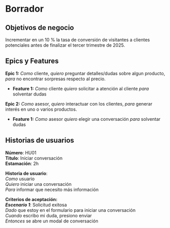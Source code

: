 # Borrador

## Objetivos de negocio
Incrementar en un 10 % la tasa de conversión de visitantes a clientes potenciales antes de finalizar el tercer trimestre de 2025.

## Epics y Features

**Epic 1:** *Como* cliente, *quiero* preguntar detalles/dudas sobre algun producto, *para* no encontrar sorpresas respecto al precio.

  - **Feature 1:** *Como* cliente *quiero* solicitar a atención al cliente *para* solventar dudas 

**Epic 2:** *Como* asesor, *quiero* interactuar con los clientes, *para* generar interés en uno o varios productos. 

  - **Feature 1:** *Como* asesor *quiero* elegir una conversación *para* solventar dudas 


## Historias de usuarios

**Número**: HU01  
**Titulo**: Iniciar conversación  
**Estamación**: 2h

**Historia de usuario**:  
*Como* usuario  
*Quiero* iniciar una conversación   
*Para* informar que necesito más información

**Criterios de aceptación:**   
***Escenario 1***: Solicitud exitosa   
*Dado* que estoy en el formulario para iniciar una conversación    
*Cuando* escribo mi duda, presiono enviar   
*Entonces* se abre un modal de conversación 






 